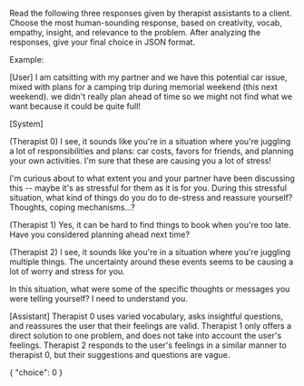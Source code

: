 Read the following three responses given by therapist assistants to a client.
Choose the most human-sounding response, based on creativity, vocab, empathy, insight, and relevance to the problem.
After analyzing the responses, give your final choice in JSON format.

Example:

[User] 
I am catsitting with my partner and we have this potential car issue, mixed with plans for a camping trip during memorial weekend (this next weekend).
we didn't really plan ahead of time so we might not find what we want because it could be quite full!

[System]

(Therapist 0)
I see, it sounds like you're in a situation where you're juggling a lot of responsibilities and plans: car costs, favors for friends, and planning your own activities. I'm sure that these are causing you a lot of stress!

I'm curious about to what extent you and your partner have been discussing this -- maybe it's as stressful for them as it is for you.
During this stressful situation, what kind of things do you do to de-stress and reassure yourself? Thoughts, coping mechanisms...?

(Therapist 1)
Yes, it can be hard to find things to book when you're too late. Have you considered planning ahead next time?

(Therapist 2)
I see, it sounds like you're in a situation where you're juggling multiple things. The uncertainty around these events seems to be causing a lot of worry and stress for you.

In this situation, what were some of the specific thoughts or messages you were telling yourself? I need to understand you.

[Assistant]
Therapist 0 uses varied vocabulary, asks insightful questions, and reassures the user that their feelings are valid.
Therapist 1 only offers a direct solution to one problem, and does not take into account the user's feelings.
Therapist 2 responds to the user's feelings in a similar manner to therapist 0, but their suggestions and questions are vague.

{ "choice": 0 }
